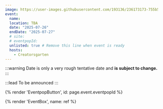 ```yaml
---
image: https://user-images.githubusercontent.com/193136/236173173-755b513b-6398-46a7-9fcb-ced21153c094.png
event:
  name:
  location: TBA
  date: "2025-07-26"
  endDate: "2025-07-27"
  # site:
  # eventpopId:
  unlisted: true # Remove this line when event is ready
  hosts:
    - Creatorsgarten
---
```


:::warning
Date is only a very rough tentative date and **is subject to change.**
:::

:::lead
To be announced
:::

{% render 'EventpopButton', id: page.event.eventpopId %}

{% render 'EventBox', name: ref %}